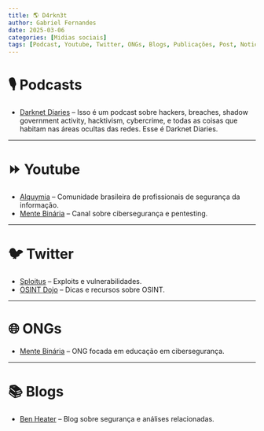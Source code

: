```yaml
---
title: 🌎 D4rkn3t
author: Gabriel Fernandes
date: 2025-03-06
categories: [Midias sociais]
tags: [Podcast, Youtube, Twitter, ONGs, Blogs, Publicações, Post, Noticias]
---
```


# 🎙️ **Podcasts**

- [Darknet Diaries](https://darknetdiaries.com/) – Isso é um podcast sobre hackers, breaches, shadow government activity, hacktivism, cybercrime, e todas as coisas que habitam nas áreas ocultas das redes. Esse é Darknet Diaries.

---

# ⏩ **Youtube**

- [Alquymia](https://www.youtube.com/@Alquymia) – Comunidade brasileira de profissionais de segurança da informação.
- [Mente Binária](https://www.youtube.com/@mentebinaria) – Canal sobre cibersegurança e pentesting.

---

# 🐦 **Twitter**

- [Sploitus](https://x.com/sploitus_com) – Exploits e vulnerabilidades.
- [OSINT Dojo](https://x.com/OSINTDojo) – Dicas e recursos sobre OSINT.

---

# 🌐 **ONGs**

- [Mente Binária](https://www.mentebinaria.com.br/) – ONG focada em educação em cibersegurança.

---

# 📚 **Blogs**

- [Ben Heater](https://benheater.com/) – Blog sobre segurança e análises relacionadas.
